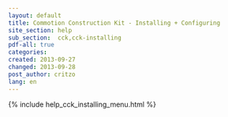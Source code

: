 ```yaml
---
layout: default
title: Commotion Construction Kit - Installing + Configuring
site_section: help
sub_section:  cck,cck-installing 
pdf-all: true
categories: 
created: 2013-09-27
changed: 2013-09-28
post_author: critzo
lang: en
---
```

<div class="cck-section-page">
{% include help_cck_installing_menu.html %}
</div>
 
